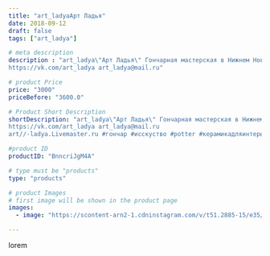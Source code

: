 ```yaml
---
title: "art_ladyaАрт Ладья"
date: 2018-09-12
draft: false
tags: ["art_ladya"]

# meta description
description : "art_ladya\"Арт Ладья\" Гончарная мастерская в Нижнем Новгороде. Изготовление керамики и мастер//-классы по обучению. 
https://vk.com/art_ladya art_ladya@mail.ru"

# product Price
price: "3000"
priceBefore: "3600.0"

# Product Short Description
shortDescription: "art_ladya\"Арт Ладья\" Гончарная мастерская в Нижнем Новгороде. Изготовление керамики и мастер//-классы по обучению. 
https://vk.com/art_ladya art_ladya@mail.ru 
art//-ladya.Livemaster.ru #гончар #исскуство #potter #керамикадляинтерьера #керамикаручнаяработа #гончарнаямастерская #керамиканазаказ #handmade #посудаизглины #керамика #гончарнаяпосуда #эксклюзивнаякерамика #painter #dishes #decor #ceramicar #mug #claygoods #restaurant #earthenware #ceramic #design #море #морскаякружка #ceramicart #berries #авторскаякерамика"

#product ID
productID: "BnncriJgM4A"

# type must be "products"
type: "products"

# product Images
# first image will be shown in the product page
images:
  - image: "https://scontent-arn2-1.cdninstagram.com/v/t51.2885-15/e35/40305218_304421510139547_1935559768795841409_n.jpg?se=7&tp=1&_nc_ht=scontent-arn2-1.cdninstagram.com&_nc_cat=107&_nc_ohc=k-ilhyF1q0AAX-WPQhs&ccb=7-4&oh=e7e4b6df5583a0023c53af73584027ce&oe=60852895&_nc_sid=86f79a&ig_cache_key=MTg2NjU4NjcwNzQ3NDgyODgwMA%3D%3D.2-ccb7-4"

---
```

lorem
